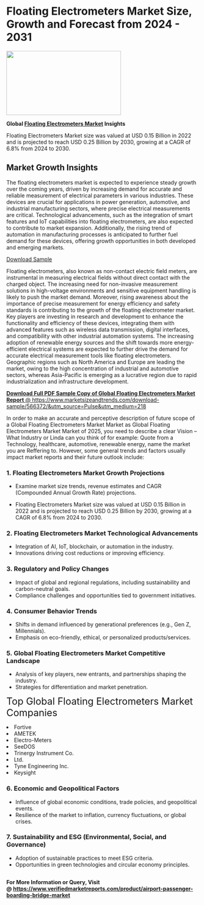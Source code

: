 <H1>Floating Electrometers Market Size, Growth and Forecast from 2024 - 2031</H1><img class="aligncenter size-medium wp-image-584254" src="https://thirdeyenews.in/wp-content/uploads/2024/09/Global-Market-Research-300x168.jpeg" alt="" width="300" height="168" /><p><strong>Global&nbsp;<a href="https://www.marketsizeandtrends.com/download-sample/566372/&amp;utm_source=Pulse&amp;utm_medium=218">Floating Electrometers Market</a> Insights</strong></p><p>Floating Electrometers Market size was valued at USD 0.15 Billion in 2022 and is projected to reach USD 0.25 Billion by 2030, growing at a CAGR of 6.8% from 2024 to 2030.</p><p><h2>Market Growth Insights</h2> <p>The floating electrometers market is expected to experience steady growth over the coming years, driven by increasing demand for accurate and reliable measurement of electrical parameters in various industries. These devices are crucial for applications in power generation, automotive, and industrial manufacturing sectors, where precise electrical measurements are critical. Technological advancements, such as the integration of smart features and IoT capabilities into floating electrometers, are also expected to contribute to market expansion. Additionally, the rising trend of automation in manufacturing processes is anticipated to further fuel demand for these devices, offering growth opportunities in both developed and emerging markets.</p> <p><a href="#">Download Sample</a></p> <p>Floating electrometers, also known as non-contact electric field meters, are instrumental in measuring electrical fields without direct contact with the charged object. The increasing need for non-invasive measurement solutions in high-voltage environments and sensitive equipment handling is likely to push the market demand. Moreover, rising awareness about the importance of precise measurement for energy efficiency and safety standards is contributing to the growth of the floating electrometer market. Key players are investing in research and development to enhance the functionality and efficiency of these devices, integrating them with advanced features such as wireless data transmission, digital interfaces, and compatibility with other industrial automation systems. The increasing adoption of renewable energy sources and the shift towards more energy-efficient electrical systems are expected to further drive the demand for accurate electrical measurement tools like floating electrometers. Geographic regions such as North America and Europe are leading the market, owing to the high concentration of industrial and automotive sectors, whereas Asia-Pacific is emerging as a lucrative region due to rapid industrialization and infrastructure development.</p> <p><a href="#"></p><p><span class=""><strong>Download Full PDF Sample Copy of Global Floating Electrometers Market Report</strong> @ <a href="https://www.marketsizeandtrends.com/download-sample/566372/&amp;utm_source=Pulse&amp;utm_medium=218" target="_blank">https://www.marketsizeandtrends.com/download-sample/566372/&amp;utm_source=Pulse&amp;utm_medium=218</a></span></p><p>In order to make an accurate and perceptive description of future scope of a Global&nbsp;Floating Electrometers Market Market as Global&nbsp;Floating Electrometers Market Market of 2025, you need to describe a clear Vision &ndash; What Industry or Linda can you think of for example: Quote from a Technology, healthcare, automotive, renewable energy, name the market you are Reffering to. However, some general trends and factors usually impact market reports and their future outlook include:</p><h3>1.&nbsp;<strong>Floating Electrometers Market Growth Projections</strong></h3><ul><li>Examine market size trends, revenue estimates and CAGR (Compounded Annual Growth Rate) projections.</li><li><p>Floating Electrometers Market size was valued at USD 0.15 Billion in 2022 and is projected to reach USD 0.25 Billion by 2030, growing at a CAGR of 6.8% from 2024 to 2030.</p></li></ul><h3>2.&nbsp;<strong>Floating Electrometers Market Technological Advancements</strong></h3><ul><li>Integration of AI, IoT, blockchain, or automation in the industry.</li><li>Innovations driving cost reductions or improving efficiency.</li></ul><h3>3.&nbsp;<strong>Regulatory and Policy Changes</strong></h3><ul><li>Impact of global and regional regulations, including sustainability and carbon-neutral goals.</li><li>Compliance challenges and opportunities tied to government initiatives.</li></ul><h3>4.&nbsp;<strong>Consumer Behavior Trends</strong></h3><ul><li>Shifts in demand influenced by generational preferences (e.g., Gen Z, Millennials).</li><li>Emphasis on eco-friendly, ethical, or personalized products/services.</li></ul><h3>5.&nbsp;<strong>Global Floating Electrometers Market Competitive Landscape</strong></h3><ul><li>Analysis of key players, new entrants, and partnerships shaping the industry.</li><li>Strategies for differentiation and market penetration.</li></ul><p data-pm-slice="1 1 []"><span style="color: inherit; font-family: inherit; font-size: 25px;">Top Global Floating Electrometers Market Companies</span></p><div class="" data-test-id=""><p><li>Fortive</li><li> AMETEK</li><li> Electro-Meters</li><li> SeeDOS</li><li> Trinergy Instrument Co.</li><li> Ltd.</li><li> Tyne Engineering Inc.</li><li> Keysight</li></p></div><h3>6.&nbsp;<strong>Economic and Geopolitical Factors</strong></h3><ul><li>Influence of global economic conditions, trade policies, and geopolitical events.</li><li>Resilience of the market to inflation, currency fluctuations, or global crises.</li></ul><h3>7.&nbsp;<strong>Sustainability and ESG (Environmental, Social, and Governance)</strong></h3><ul><li>Adoption of sustainable practices to meet ESG criteria.</li><li>Opportunities in green technologies and circular economy principles.</li></ul><h2><strong style="font-size: 14px;">For More Information or Query, Visit @&nbsp;</strong><a style="background-color: #ffffff; font-size: 14px;" href="https://www.marketsizeandtrends.com/report/floating-electrometers-market/" target="_blank">https://www.verifiedmarketreports.com/product/airport-passenger-boarding-bridge-market</a></h2>

